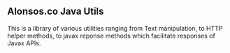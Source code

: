 ## Alonsos.co Java Utils
This is a library of various utilities ranging from Text manipulation, to HTTP helper methods, to  javax reponse methods which facilitate responses of Javax APIs. 